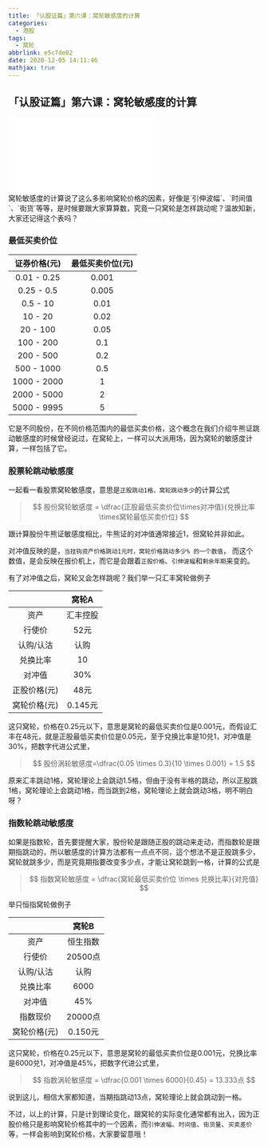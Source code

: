 ```yaml
---
title: 「认股证篇」第六课：窝轮敏感度的计算
categories:
  - 港股
tags:
  - 窝轮
abbrlink: e5c7de02
date: 2020-12-05 14:11:46
mathjax: true
---
```



## 「认股证篇」第六课：窝轮敏感度的计算

<div class="bilibili">
    <iframe src="//player.bilibili.com/player.html?aid=202847330&bvid=BV1ba411w7bD&cid=258321986&page=1" scrolling="no" border="0" frameborder="no" framespacing="0" allowfullscreen="true"> </iframe>
</div>
窝轮敏感度的计算说了这么多影响窝轮价格的因素，好像是`引伸波幅`、`时间值`、`街货`等等，是时候要跟大家算算数，究竟一只窝轮是怎样跳动呢？温故知新，大家还记得这个表吗？

### 最低买卖价位

| 证券价格(元) | 最低买卖价位(元) |
| :----------: | :--------------: |
| 0.01 - 0.25  |      0.001       |
|  0.25 - 0.5  |      0.005       |
|   0.5 - 10   |       0.01       |
|   10 - 20    |       0.02       |
|   20 - 100   |       0.05       |
|  100 - 200   |       0.1        |
|  200 - 500   |       0.2        |
|  500 - 1000  |       0.5        |
| 1000 - 2000  |        1         |
| 2000 - 5000  |        2         |
| 5000 - 9995  |        5         |

 

它是不同股份，在不同价格范围内的最低买卖价格，这个概念在我们介绍牛熊证跳动敏感度的时候曾经说过，在窝轮上，一样可以大派用场，因为窝轮的敏感度计算，一样包括了它。

### 股票轮跳动敏感度

一起看一看股票窝轮敏感度，意思是`正股跳动1格，窝轮跳动多少`的计算公式



>$$
>股份窝轮敏感度 = \dfrac{正股最低买卖价位\times对冲值}{兑换比率\times窝轮最低买卖价位}
>$$



跟计算股份牛熊证敏感度相比，牛熊证的对冲值通常接近1，但窝轮并非如此。

对冲值反映的是，`当挂钩资产价格跳动1元时，窝轮价格跳动多少% 的一个数值`， 而这个数值，是会反映在报价机上，而它是会跟着`正股价格`、`引伸波幅`和`剩余年期`来变的。

有了对冲值之后，窝轮又会怎样跳呢？我们举一只汇丰窝轮做例子

|              |  窝轮A   |
| :----------: | :------: |
|     资产     | 汇丰控股 |
|    行使价    |   52元   |
|  认购/认沽   |   认购   |
|   兑换比率   |    10    |
|    对冲值    |   30%    |
| 正股价格(元) |   48元   |
| 窝轮价格(元) | 0.145元  |

 

这只窝轮，价格在0.25元以下，意思是窝轮的最低买卖价位是0.001元，而假设汇丰在48元，就是正股最低买卖价位是0.05元，至于兌换比率是10兑1，对冲值是30%，把数字代进公式里，

>    $$
     股份涡轮敏感度=\dfrac{0.05 \times 0.3}{10 \times 0.001} = 1.5
     $$


原来汇丰跳动1格，窝轮理论上会跳动1.5格，但由于没有半格的跳动，所以正股跳1格，窝轮理论上会跳动1格，而当跳到2格，窝轮理论上就会跳动3格，明不明白呀？

### 指数轮跳动敏感度

如果是指数轮，首先要提醒大家，股份轮是跟随正股的跳动来走动，而指数轮是跟期指跳动的，所以敏感度的计算方法都有一点点不同，這个想法不是正股跳多少，窝轮就跳多少，而是究竟期指要改变多少点，才能让窝轮跳到一格，计算的公式是


> $$
> 指数窝轮敏感度 = \dfrac{窝轮最低买卖价位 \times 兑换比率}{对充值}
> $$
 

举只恒指窝轮做例子

|              |  窝轮B   |
| :----------: | :------: |
|     资产     | 恒生指数 |
|    行使价    | 20500点  |
|  认购/认沽   |   认购   |
|   兑换比率   |   6000   |
|    对冲值    |   45%    |
|   指数现价   | 20000点  |
| 窝轮价格(元) | 0.150元  |

 

这只窝轮，价格在0.25元以下，意思是窝轮的最低买卖价位是0.001元，兑换比率是6000兑1，对冲值是45%，把数字代进公式里，

>    $$
    指数涡轮敏感度 = \dfrac{0.001 \times 6000}{0.45} = 13.333点
    $$
 

说到这儿，相信大家都知道，当期指跳动13点，窝轮理论上就会跳动到一格。

不过，以上的计算，只是计到理论变化，跟窝轮的实际变化通常都有出入，因为正股价格只是影响窝轮价格其中的一个因素，而`引伸波幅`、`时间值`、`街货量`、`买卖差价`等，一样会影响到窝轮价格，大家要留意哦！